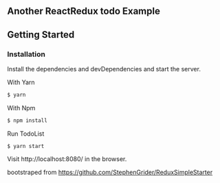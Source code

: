 ## Another ReactRedux todo Example

## Getting Started

### Installation

Install the dependencies and devDependencies and start the server.

With Yarn
```sh
$ yarn
```
With Npm
```sh
$ npm install
```
Run TodoList
```
$ yarn start
```

Visit http://localhost:8080/ in the browser.

bootstraped from https://github.com/StephenGrider/ReduxSimpleStarter
